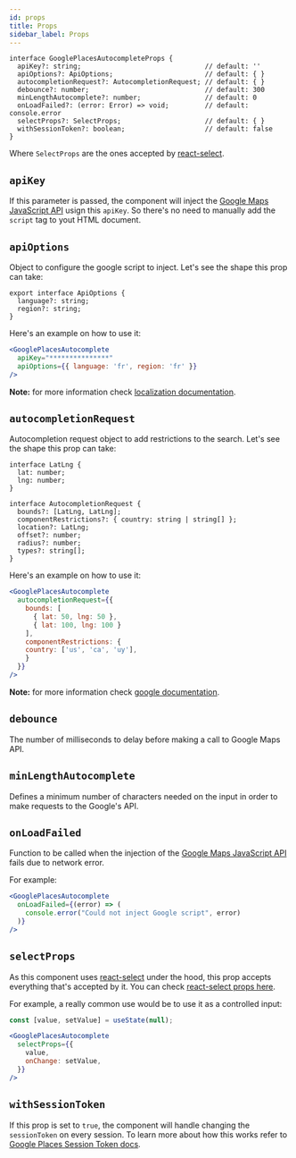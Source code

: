 ```yaml
---
id: props
title: Props
sidebar_label: Props
---
```


```tsx
interface GooglePlacesAutocompleteProps {
  apiKey?: string;                               // default: ''
  apiOptions?: ApiOptions;                       // default: { }
  autocompletionRequest?: AutocompletionRequest; // default: { }
  debounce?: number;                             // default: 300
  minLengthAutocomplete?: number;                // default: 0
  onLoadFailed?: (error: Error) => void;         // default: console.error
  selectProps?: SelectProps;                     // default: { }
  withSessionToken?: boolean;                    // default: false
}
```

Where `SelectProps` are the ones accepted by [react-select](https://react-select.com/props).


## `apiKey`

If this parameter is passed, the component will inject the [Google Maps JavaScript API](https://developers.google.com/maps/documentation/javascript/) usign this `apiKey`. So there's no need to manually add the `script` tag to yout HTML document.


## `apiOptions`

Object to configure the google script to inject. Let's see the shape this prop can take:

```tsx
export interface ApiOptions {
  language?: string;
  region?: string;
}
```

Here's an example on how to use it:

```jsx
<GooglePlacesAutocomplete
  apiKey="***************"
  apiOptions={{ language: 'fr', region: 'fr' }}
/>
```

**Note:** for more information check [localization documentation](https://developers.google.com/maps/documentation/javascript/localization).


## `autocompletionRequest`

Autocompletion request object to add restrictions to the search. Let's see the shape this prop can take:

```tsx
interface LatLng {
  lat: number;
  lng: number;
}

interface AutocompletionRequest {
  bounds?: [LatLng, LatLng];
  componentRestrictions?: { country: string | string[] };
  location?: LatLng;
  offset?: number;
  radius?: number;
  types?: string[];
}
```

Here's an example on how to use it:

```jsx
<GooglePlacesAutocomplete
  autocompletionRequest={{
    bounds: [
      { lat: 50, lng: 50 },
      { lat: 100, lng: 100 }
    ],
    componentRestrictions: {
    country: ['us', 'ca', 'uy'],
    }
  }}
/>
```

**Note:** for more information check [google documentation](https://developers.google.com/maps/documentation/javascript/reference/places-autocomplete-service#AutocompletionRequest).


## `debounce`

The number of milliseconds to delay before making a call to Google Maps API.


## `minLengthAutocomplete`

Defines a minimum number of characters needed on the input in order to make requests to the Google's API.


## `onLoadFailed`

Function to be called when the injection of the [Google Maps JavaScript API](https://developers.google.com/maps/documentation/javascript/) fails due to network error.

For example:
```jsx
<GooglePlacesAutocomplete
  onLoadFailed={(error) => (
    console.error("Could not inject Google script", error)
  )}
/>
```

## `selectProps`

As this component uses [react-select](https://react-select.com) under the hood, this prop accepts everything that's accepted by it. You can check [react-select props here](https://react-select.com/props).

For example, a really common use would be to use it as a controlled input:
```jsx
const [value, setValue] = useState(null);

<GooglePlacesAutocomplete
  selectProps={{
    value,
    onChange: setValue,
  }}
/>
```

## `withSessionToken`

If this prop is set to `true`, the component will handle changing the `sessionToken` on every session. To learn more about how this works refer to [Google Places Session Token docs](https://developers.google.com/places/web-service/session-tokens).
